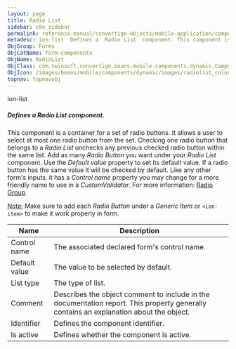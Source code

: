 ```yaml
---
layout: page
title: Radio List
sidebar: c8o_sidebar
permalink: reference-manual/convertigo-objects/mobile-application/components/form-components/radio-list/
metadesc: ion-list  Defines a  Radio List  component. This component is a container for a set of radio buttons. It allows a user to select at most one radio but
ObjGroup: Forms
ObjCatName: form-components
ObjName: RadioList
ObjClass: com.twinsoft.convertigo.beans.mobile.components.dynamic.ComponentManager$1
ObjIcon: /images/beans/mobile/components/dynamic/images/radiolist_color_32x32.png
topnav: topnavobj
---
```

ion-list
##### Defines a <i>Radio List</i> component.
This component is a container for a set of radio buttons. It allows a user to select at most one radio button from the set. Checking one radio button that belongs to a <i>Radio List</i> unchecks any previous checked radio button within the same list.
Add as many <i>Radio Button</i> you want under your <i>Radio List</i> component.
Use the <i>Default value</i> property to set its default value. If a radio button has the same value it will be checked by default.
Like any other form's inputs, it has a <i>Control name</i> property you may change for a more friendly name to use in a <i>CustomValidator</i>.
 For more information: <a href='https://ionicframework.com/docs/v3/api/components/radio/RadioGroup/' target='_blank'>Radio Group</a>.

<span class='orangetwinsoft'><u>Note:</u></span> Make sure to add each <i>Radio Button</i> under a <i>Generic Item</i> or <code>&lt;ion-item&gt;</code> to make it work properly in form.

Name | Description 
--- | ---
Control name | The associated declared form's control name.
Default value | The value to be selected by default.
List type | The type of list.
Comment | Describes the object comment to include in the documentation report.  This property generally contains an explanation about the object. 
Identifier | Defines the component identifier.  
Is active | Defines whether the component is active. 

